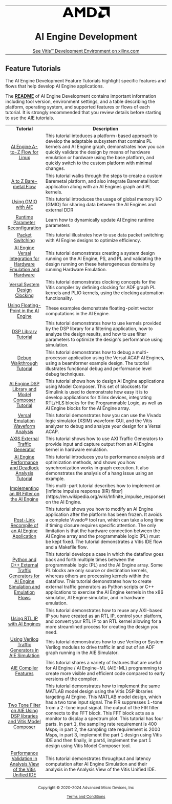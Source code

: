 <table class="sphinxhide" width="100%">
 <tr width="100%">
    <td align="center"><img src="https://raw.githubusercontent.com/Xilinx/Image-Collateral/main/xilinx-logo.png" width="30%"/><h1>AI Engine Development</h1>
    <a href="https://www.xilinx.com/products/design-tools/vitis.html">See Vitis™ Development Environment on xilinx.com</br></a>
    </td>
 </tr>
</table>

## Feature Tutorials
The AI Engine Development Feature Tutorials highlight specific features and flows that help develop AI Engine applications.

The <a href="../README.md">**README**</a> of AI Engine Development contains important information including tool version, environment settings, and a table describing the platform, operating system, and supported features or flows of each tutorial. It is strongly recommended that you review details before starting to use the AIE tutorials.

 <table style="width:100%">
 <tr>
 <td width="35%" align="center"><b>Tutorial</b>
 <td width="65%" align="center"><b>Description</b>
 </tr>
 <tr>
 <td align="center"><a href="./18-aie_a_to_z_custom_linux_platform/">AI Engine A-to-Z Flow for Linux</a></td>
 <td>This tutorial intoduces a platform-based approach to develop the adaptable subsystem that contains PL kernels and AI Engine graph, demonstrates how you can quickly validate the design by means of hardware emulation or hardware using the base platform, and quickly switch to the custom platform with minimal changes.</td>
 </tr>
 <tr>
 <td align="center"><a href="./01-aie_a_to_z/">A to Z Bare-metal Flow</a></td>
 <td>This tutorial walks through the steps to create a custom Baremetal platform, and also integrate Baremetal host application along with  an AI Engines graph and PL kernels.</td>
 </tr>
 <tr>
 <td align="center"><a href="./02-using-gmio/">Using GMIO with AIE</a></td>
 <td>This tutorial introduces the usage of global memory I/O (GMIO) for sharing data between the AI Engines and external DDR</td>
 </tr>
  <tr>
 <td align="center"><a href="./03-rtp-reconfiguration/">Runtime Parameter Reconfiguration</a></td>
 <td>Learn how to dynamically update AI Engine runtime parameters</td>
 </tr>
  <tr>
 <td align="center"><a href="./04-packet-switching/">Packet Switching</a></td>
 <td>This tutorial illustrates how to use data packet switching with AI Engine designs to optimize efficiency.</td>
 </tr>
  <tr>
 <td align="center"><a href="./05-AI-engine-versal-integration/">AI Engine Versal Integration for Hardware Emulation and Hardware</a></td>
 <td>This tutorial demonstrates creating a system design running on the AI Engine, PS, and PL and validating the design running on these heterogeneous domains by running Hardware Emulation.</td>
 </tr>
 <tr>
 <td align="center"><a href="./06-versal-system-design-clocking-tutorial/">Versal System Design Clocking</a></td>
 <td>This tutorial demonstrates clocking concepts for the Vitis compiler by defining clocking for ADF graph PL kernels and PLIO kernels, using the clocking automation functionality.</td>
 </tr>
  <tr>
 <td align="center"><a href="./07-AI-Engine-Floating-Point/">Using Floating-Point in the AI Engine</a></td>
 <td>These examples demonstrate floating-point vector computations in the AI Engine.</td>
 </tr>
  <tr>
 <td align="center"><a href="./08-dsp-library/">DSP Library Tutorial</a></td>
 <td>This tutorial demonstrates how to use kernels provided by the DSP library for a filtering application, how to analyze the design results, and how to use filter parameters to optimize the design's performance using simulation.</td>
 </tr>
 <tr>
 <td align="center"><a href="./09-debug-walkthrough/">Debug Walkthrough Tutorial</a></td>
 <td>
This tutorial demonstrates how to debug a multi-processor application using the Versal ACAP AI Engines, using a beamformer example design. The tutorial illustrates functional debug and performance level debug techniques.</td>
 </tr>
 <tr>
 <td align="center"><a href="./10-aie-dsp-lib-model-composer/">AI Engine DSP Library and Model Composer Tutorial</a></td>
 <td>
This tutorial shows how to design AI Engine applications using Model Composer. This set of blocksets for Simulink is used to demonstrate how easy it is to develop applications for Xilinx devices, integrating RTL/HLS blocks for the Programmable Logic, as well as AI Engine blocks for the AI Engine array.</td>
 </tr>
 <tr>
 <td align="center"><a href="./11-ai-engine-emulation-waveform-analysis/">Versal Emulation Waveform Analysis</a></td>
 <td>
This tutorial demonstrates how you can use the Vivado logic simulator (XSIM) waveform GUI, and the Vitis analyzer to debug and analyze your design for a Versal ACAP.</td>
 </tr>
 <tr>
 <td align="center"><a href="./12-axis-traffic-generator/">AXIS External Traffic Generator</a></td>
 <td>
This tutorial shows how to use AXI Traffic Generators to provide input and capture output from an AI Engine kernel in hardware emulation.</td>
 </tr>
  <tr>
 <td align="center"><a href="./13-aie-performance-analysis/">AI Engine Performance and Deadlock Analysis Tutorial</a></td>
 <td>
This tutorial introduces you to performance analysis and optimization methods, and shows you how synchronization works in graph execution. It also demonstrates the analysis of a hang issue using an example. </td>
 </tr>
  <tr>
 <td align="center"><a href="./14-implementing-iir-filter/">Implementing an IIR Filter on the AI Engine</a></td>
 <td>
This multi-part tutorial describes how to implement an [infinite impulse response (IIR) filter](https://en.wikipedia.org/wiki/Infinite_impulse_response) on the AI Engine.</td>
 </tr>
 <tr>
 <td align="center"><a href="./15-post-link-recompile/">Post-Link Recompile of an AI Engine Application </a></td>
 <td>This tutorial shows you how to modify an AI Engine application after the platform has been frozen. It avoids a complete Vivado® tool run, which can take a long time if timing closure requires specific attention. The only limitation is that the hardware connection between the AI Engine array and the programmable logic (PL) must be kept fixed. The tutorial demonstrates a Vitis IDE flow and a Makefile flow.</td>
 </tr>
  <tr>
 <td align="center"><a href="./16-external-traffic-generator-aie/">Python and C++ External Traffic Generators for AI Engine Simulation and Emulation Flows</a></td>
 <td>This tutorial develops a case in which the dataflow goes back and forth multiple times between the programmable logic (PL) and the AI Engine array. Some PL blocks are only source or destination kernels, whereas others are processing kernels within the dataflow. This tutorial demonstrates how to create external traffic generators as Python scripts or C++ applications to exercise the AI Engine kernels in the x86 simulator, AI Engine simulator, and in hardware emulation.</td>
 </tr>
 <tr>
 <td align="center"><a href="./17-RTL-IP-with-AIE-Engines/">Using RTL IP with AI Engines</a></td>
 <td>This tutorial demonstrates how to reuse any AXI-based IP you have created as an RTL IP, control your platform, and convert your RTL IP to an RTL kernel allowing for a more streamlined process for creating the design you need.</td>
 </tr>
 <tr>
 <td align="center"><a href="./19-aie_external_io_sv/">Using Verilog Traffic Generators in AIE Simulation</a></td>
 <td>This tutorial demonstrates how to use Verilog or System Verilog modules to drive traffic in and out of an ADF graph running in the AIE Simulator.</td>
 </tr>
 <tr>
 <td align="center"><a href="./20-aiecompiler-features/">AIE Compiler Features</a></td>
 <td>This tutorial shares a variety of features that are useful for AI Engine / AI Engine-ML (AIE-ML) programming to create more visible and efficient code compared to early versions of the compiler.</td>
 </tr>
 <tr>
 <td align="center"><a href="./21-two_tone_filter/">Two Tone Filter on AIE Using DSP libraries and Vitis Model Composer </a></td>
 <td>This tutorial demonstrates how to implement the same MATLAB model design using the Vitis DSP libraries targeting AI Engine. This MATLAB model design, which has a two tone input signal. The FIR suppresses 1-tone from a 2-tone input signal. The output of the FIR filter connects to the FFT block. This FFT block acts as a monitor to display a spectrum plot. This tutorial has four parts. In part 1, the sampling rate requirement is 400 Msps; in part 2, the sampling rate requirement is 2000 Msps, in part 3, implement the part 1 design using Vitis IDE and then finally, in part4, implement the part 1 design using Vitis Model Composer tool.</td>
 </tr> 
 <tr>
 <td align="center"><a href="./22-Performance-Validation-in-Analysis-View/">Performance Validation in Analysis View of the Vitis Unified IDE</a></td>
 <td>This tutorial demonstrates throughput and latency computation after AI Engine Simulation and their analysis in the Analysis View of the Vitis Unified IDE. </td>
 </tr>  
 </table>



<p class="sphinxhide" align="center"><sub>Copyright © 2020–2024 Advanced Micro Devices, Inc</sub></p>

<p class="sphinxhide" align="center"><sup><a href="https://www.amd.com/en/corporate/copyright">Terms and Conditions</a></sup></p>
